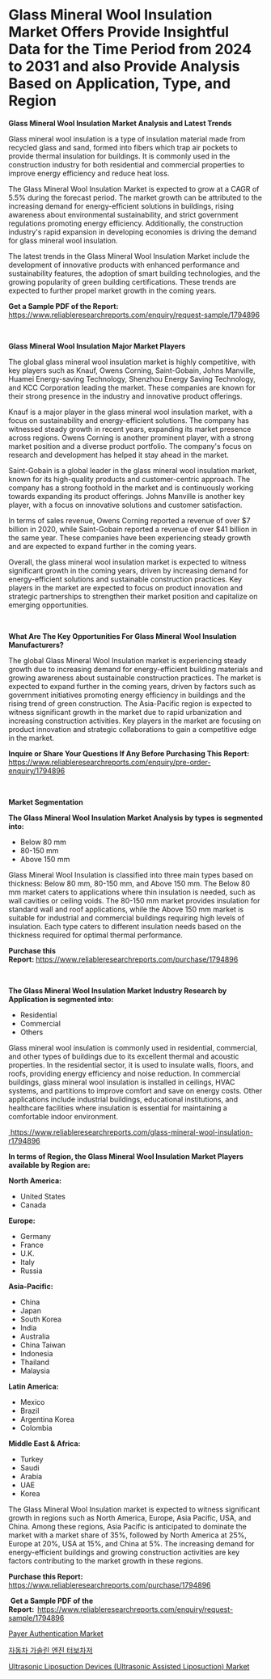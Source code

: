 <p><h1>Glass Mineral Wool Insulation Market Offers Provide Insightful Data for the Time Period from 2024 to 2031 and also Provide Analysis Based on Application, Type, and Region</h1></p><p><strong>Glass Mineral Wool Insulation Market Analysis and Latest Trends</strong></p>
<p><p>Glass mineral wool insulation is a type of insulation material made from recycled glass and sand, formed into fibers which trap air pockets to provide thermal insulation for buildings. It is commonly used in the construction industry for both residential and commercial properties to improve energy efficiency and reduce heat loss.</p><p>The Glass Mineral Wool Insulation Market is expected to grow at a CAGR of 5.5% during the forecast period. The market growth can be attributed to the increasing demand for energy-efficient solutions in buildings, rising awareness about environmental sustainability, and strict government regulations promoting energy efficiency. Additionally, the construction industry's rapid expansion in developing economies is driving the demand for glass mineral wool insulation.</p><p>The latest trends in the Glass Mineral Wool Insulation Market include the development of innovative products with enhanced performance and sustainability features, the adoption of smart building technologies, and the growing popularity of green building certifications. These trends are expected to further propel market growth in the coming years.</p></p>
<p><strong>Get a Sample PDF of the Report:&nbsp;</strong> <a href="https://www.reliableresearchreports.com/enquiry/request-sample/1794896">https://www.reliableresearchreports.com/enquiry/request-sample/1794896</a></p>
<p>&nbsp;</p>
<p><strong>Glass Mineral Wool Insulation Major Market Players</strong></p>
<p><p>The global glass mineral wool insulation market is highly competitive, with key players such as Knauf, Owens Corning, Saint-Gobain, Johns Manville, Huamei Energy-saving Technology, Shenzhou Energy Saving Technology, and KCC Corporation leading the market. These companies are known for their strong presence in the industry and innovative product offerings.</p><p>Knauf is a major player in the glass mineral wool insulation market, with a focus on sustainability and energy-efficient solutions. The company has witnessed steady growth in recent years, expanding its market presence across regions. Owens Corning is another prominent player, with a strong market position and a diverse product portfolio. The company's focus on research and development has helped it stay ahead in the market.</p><p>Saint-Gobain is a global leader in the glass mineral wool insulation market, known for its high-quality products and customer-centric approach. The company has a strong foothold in the market and is continuously working towards expanding its product offerings. Johns Manville is another key player, with a focus on innovative solutions and customer satisfaction.</p><p>In terms of sales revenue, Owens Corning reported a revenue of over $7 billion in 2020, while Saint-Gobain reported a revenue of over $41 billion in the same year. These companies have been experiencing steady growth and are expected to expand further in the coming years.</p><p>Overall, the glass mineral wool insulation market is expected to witness significant growth in the coming years, driven by increasing demand for energy-efficient solutions and sustainable construction practices. Key players in the market are expected to focus on product innovation and strategic partnerships to strengthen their market position and capitalize on emerging opportunities.</p></p>
<p>&nbsp;</p>
<p><strong>What Are The Key Opportunities For Glass Mineral Wool Insulation Manufacturers?</strong></p>
<p><p>The global Glass Mineral Wool Insulation market is experiencing steady growth due to increasing demand for energy-efficient building materials and growing awareness about sustainable construction practices. The market is expected to expand further in the coming years, driven by factors such as government initiatives promoting energy efficiency in buildings and the rising trend of green construction. The Asia-Pacific region is expected to witness significant growth in the market due to rapid urbanization and increasing construction activities. Key players in the market are focusing on product innovation and strategic collaborations to gain a competitive edge in the market.</p></p>
<p><strong>Inquire or Share Your Questions If Any Before Purchasing This Report:</strong> <a href="https://www.reliableresearchreports.com/enquiry/pre-order-enquiry/1794896">https://www.reliableresearchreports.com/enquiry/pre-order-enquiry/1794896</a></p>
<p>&nbsp;</p>
<p><strong>Market Segmentation</strong></p>
<p><strong>The Glass Mineral Wool Insulation Market Analysis by types is segmented into:</strong></p>
<p><ul><li>Below 80 mm</li><li>80-150 mm</li><li>Above 150 mm</li></ul></p>
<p><p>Glass Mineral Wool Insulation is classified into three main types based on thickness: Below 80 mm, 80-150 mm, and Above 150 mm. The Below 80 mm market caters to applications where thin insulation is needed, such as wall cavities or ceiling voids. The 80-150 mm market provides insulation for standard wall and roof applications, while the Above 150 mm market is suitable for industrial and commercial buildings requiring high levels of insulation. Each type caters to different insulation needs based on the thickness required for optimal thermal performance.</p></p>
<p><strong>Purchase this Report:&nbsp;</strong><a href="https://www.reliableresearchreports.com/purchase/1794896">https://www.reliableresearchreports.com/purchase/1794896</a></p>
<p>&nbsp;</p>
<p><strong>The Glass Mineral Wool Insulation Market Industry Research by Application is segmented into:</strong></p>
<p><ul><li>Residential</li><li>Commercial</li><li>Others</li></ul></p>
<p><p>Glass mineral wool insulation is commonly used in residential, commercial, and other types of buildings due to its excellent thermal and acoustic properties. In the residential sector, it is used to insulate walls, floors, and roofs, providing energy efficiency and noise reduction. In commercial buildings, glass mineral wool insulation is installed in ceilings, HVAC systems, and partitions to improve comfort and save on energy costs. Other applications include industrial buildings, educational institutions, and healthcare facilities where insulation is essential for maintaining a comfortable indoor environment.</p></p>
<p><a href="https://www.reliableresearchreports.com/glass-mineral-wool-insulation-r1794896">&nbsp;https://www.reliableresearchreports.com/glass-mineral-wool-insulation-r1794896</a></p>
<p><strong>In terms of Region, the Glass Mineral Wool Insulation Market Players available by Region are:</strong></p>
<p>
    <p> <strong> North America: </strong>
        <ul>
            <li>United States</li>
            <li>Canada</li>
        </ul>
        </p> 
    <p> <strong> Europe: </strong>
        <ul>
            <li>Germany</li>
            <li>France</li>
            <li>U.K.</li>
            <li>Italy</li>
            <li>Russia</li>
        </ul>
        </p> 
    <p> <strong> Asia-Pacific: </strong>
        <ul>
            <li>China</li>
            <li>Japan</li>
            <li>South Korea</li>
            <li>India</li>
            <li>Australia</li>
            <li>China Taiwan</li>
            <li>Indonesia</li>
            <li>Thailand</li>
            <li>Malaysia</li>
        </ul>
        </p> 
    <p> <strong> Latin America: </strong>
        <ul>
            <li>Mexico</li>
            <li>Brazil</li>
            <li>Argentina Korea</li>
            <li>Colombia</li>
        </ul>
        </p> 
    <p> <strong> Middle East & Africa: </strong>
        <ul>
            <li>Turkey</li>
            <li>Saudi</li>
            <li>Arabia</li>
            <li>UAE</li>
            <li>Korea</li>
        </ul>
    </p>
    </p>
<p><p>The Glass Mineral Wool Insulation market is expected to witness significant growth in regions such as North America, Europe, Asia Pacific, USA, and China. Among these regions, Asia Pacific is anticipated to dominate the market with a market share of 35%, followed by North America at 25%, Europe at 20%, USA at 15%, and China at 5%. The increasing demand for energy-efficient buildings and growing construction activities are key factors contributing to the market growth in these regions.</p></p>
<p><strong>Purchase this Report: </strong><a href="https://www.reliableresearchreports.com/purchase/1794896">https://www.reliableresearchreports.com/purchase/1794896</a></p>
<p>&nbsp;<strong>Get a Sample PDF of the Report:&nbsp;&nbsp;</strong><a href="https://www.reliableresearchreports.com/enquiry/request-sample/1794896">https://www.reliableresearchreports.com/enquiry/request-sample/1794896</a></p>
<p><strong></strong></p>
<p><p><a href="https://github.com/MaraKoelpin2023/Market-Research-Report-List-1/blob/main/payer-authentication-market.md">Payer Authentication Market</a></p><p><a href="https://github.com/ROBERTS65DAVID/Market-Research-Report-List-1/blob/main/9485485129895.md">자동차 가솔린 엔진 터보차저</a></p><p><a href="https://view.publitas.com/reportprime-1/global-ultrasonic-liposuction-devices-ultrasonic-assisted-liposuction-market-size-is-expected-to-reach-at-a-cagr-of-14-2-and-this-report-covers-market-growth-trend-opportunity-and-forecast-2024-2031/">Ultrasonic Liposuction Devices (Ultrasonic Assisted Liposuction) Market</a></p></p>